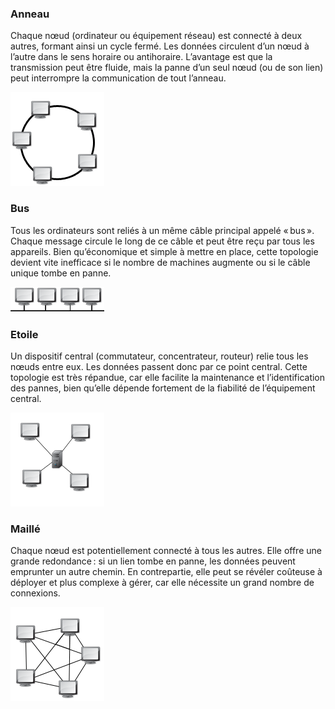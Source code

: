 ### Anneau

Chaque nœud (ordinateur ou équipement réseau) est connecté à deux autres, formant ainsi un cycle fermé. Les données circulent d’un nœud à l’autre dans le sens horaire ou antihoraire. L’avantage est que la transmission peut être fluide, mais la panne d’un seul nœud (ou de son lien) peut interrompre la communication de tout l’anneau.

![Ring_topology](../../Files/Ring_topology.png)

### Bus

Tous les ordinateurs sont reliés à un même câble principal appelé « bus ». Chaque message circule le long de ce câble et peut être reçu par tous les appareils. Bien qu’économique et simple à mettre en place, cette topologie devient vite inefficace si le nombre de machines augmente ou si le câble unique tombe en panne.

![Bus_topology](../../Files/Bus_topology.png)

### Etoile

Un dispositif central (commutateur, concentrateur, routeur) relie tous les nœuds entre eux. Les données passent donc par ce point central. Cette topologie est très répandue, car elle facilite la maintenance et l’identification des pannes, bien qu’elle dépende fortement de la fiabilité de l’équipement central. 

![Star_topology](../../Files/Star_topology.png)

### Maillé

Chaque nœud est potentiellement connecté à tous les autres. Elle offre une grande redondance : si un lien tombe en panne, les données peuvent emprunter un autre chemin. En contrepartie, elle peut se révéler coûteuse à déployer et plus complexe à gérer, car elle nécessite un grand nombre de connexions.

![Fully_topology](../../Files/Fully_topology.png)

